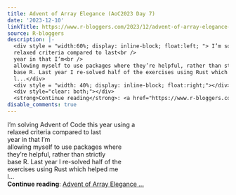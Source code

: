 ```yaml
---
title: Advent of Array Elegance (AoC2023 Day 7)
date: '2023-12-10'
linkTitle: https://www.r-bloggers.com/2023/12/advent-of-array-elegance-aoc2023-day-7/
source: R-bloggers
description: |-
  <div style = "width:60%; display: inline-block; float:left; "> I’m solving Advent of Code this year using a<br />
  relaxed criteria compared to last<br />
  year in that I’m<br />
  allowing myself to use packages where they’re helpful, rather than strictly<br />
  base R. Last year I re-solved half of the exercises using Rust which helped me<br />
  l...</div>
  <div style = "width: 40%; display: inline-block; float:right;"></div>
  <div style="clear: both;"></div>
  <strong>Continue reading</strong>: <a href="https://www.r-bloggers.com/2023/12/advent-of-array-elegance-aoc2023-day-7/">Advent of Array Elegance ...
disable_comments: true
---
```

<div style = "width:60%; display: inline-block; float:left; "> I’m solving Advent of Code this year using a<br />
relaxed criteria compared to last<br />
year in that I’m<br />
allowing myself to use packages where they’re helpful, rather than strictly<br />
base R. Last year I re-solved half of the exercises using Rust which helped me<br />
l...</div>
<div style = "width: 40%; display: inline-block; float:right;"></div>
<div style="clear: both;"></div>
<strong>Continue reading</strong>: <a href="https://www.r-bloggers.com/2023/12/advent-of-array-elegance-aoc2023-day-7/">Advent of Array Elegance ...